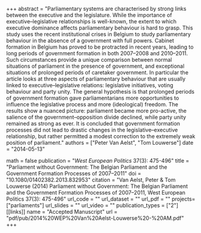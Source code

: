 +++
abstract = "Parliamentary systems are characterised by strong links between the executive and the legislature. While the importance of executive–legislative relationships is well-known, the extent to which executive dominance affects parliamentary behaviour is hard to grasp. This study uses the recent institutional crises in Belgium to study parliamentary behaviour in the absence of a government with full powers. Cabinet formation in Belgium has proved to be protracted in recent years, leading to long periods of government formation in both 2007–2008 and 2010–2011. Such circumstances provide a unique comparison between normal situations of parliament in the presence of government, and exceptional situations of prolonged periods of caretaker government. In particular the article looks at three aspects of parliamentary behaviour that are usually linked to executive–legislative relations: legislative initiatives, voting behaviour and party unity. The general hypothesis is that prolonged periods of government formation gave parliamentarians more opportunities to influence the legislative process and more (ideological) freedom. The results show a nuanced picture: parliament became more pro-active, the salience of the government–opposition divide declined, while party unity remained as strong as ever. It is concluded that government formation processes did not lead to drastic changes in the legislative–executive relationship, but rather permitted a modest correction to the extremely weak position of parliament."
authors = ["Peter Van Aelst", "Tom Louwerse"]
date = "2014-05-13"

math = false
publication = "*West European Politics* 37(3): 475-496"
title = "Parliament without Government: The Belgian Parliament and the Government Formation Processes of 2007–2011"
doi = "10.1080/01402382.2013.832953"
citation = "Van Aelst, Peter & Tom Louwerse (2014) Parliament without Government: The Belgian Parliament and the Government Formation Processes of 2007–2011, West European Politics 37(3): 475-496"
url_code = ""
url_dataset = ""
url_pdf = ""
projects=["parliaments"]
url_slides = ""
url_video = ""
publication_types = ["2"]
[[links]]
  name = "Accepted Manuscript"
  url = "pdf/pub/2014%20WEP%20Van%20Aelst-Louwerse%20-%20AM.pdf"
+++